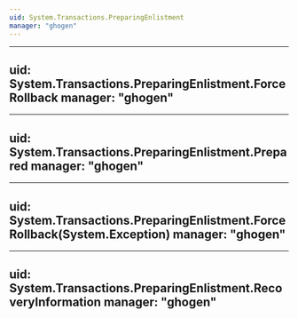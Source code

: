 ```yaml
---
uid: System.Transactions.PreparingEnlistment
manager: "ghogen"
---
```


---
uid: System.Transactions.PreparingEnlistment.ForceRollback
manager: "ghogen"
---

---
uid: System.Transactions.PreparingEnlistment.Prepared
manager: "ghogen"
---

---
uid: System.Transactions.PreparingEnlistment.ForceRollback(System.Exception)
manager: "ghogen"
---

---
uid: System.Transactions.PreparingEnlistment.RecoveryInformation
manager: "ghogen"
---
